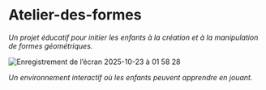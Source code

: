# Atelier-des-formes
*Un projet éducatif pour initier les enfants à la création et à la manipulation de formes géométriques.*

![Enregistrement de l’écran 2025-10-23 à 01 58 28](https://github.com/user-attachments/assets/1d0772fb-bb5a-43b7-a25b-dfec7606fd42)


*Un environnement interactif où les enfants peuvent apprendre en jouant.*


